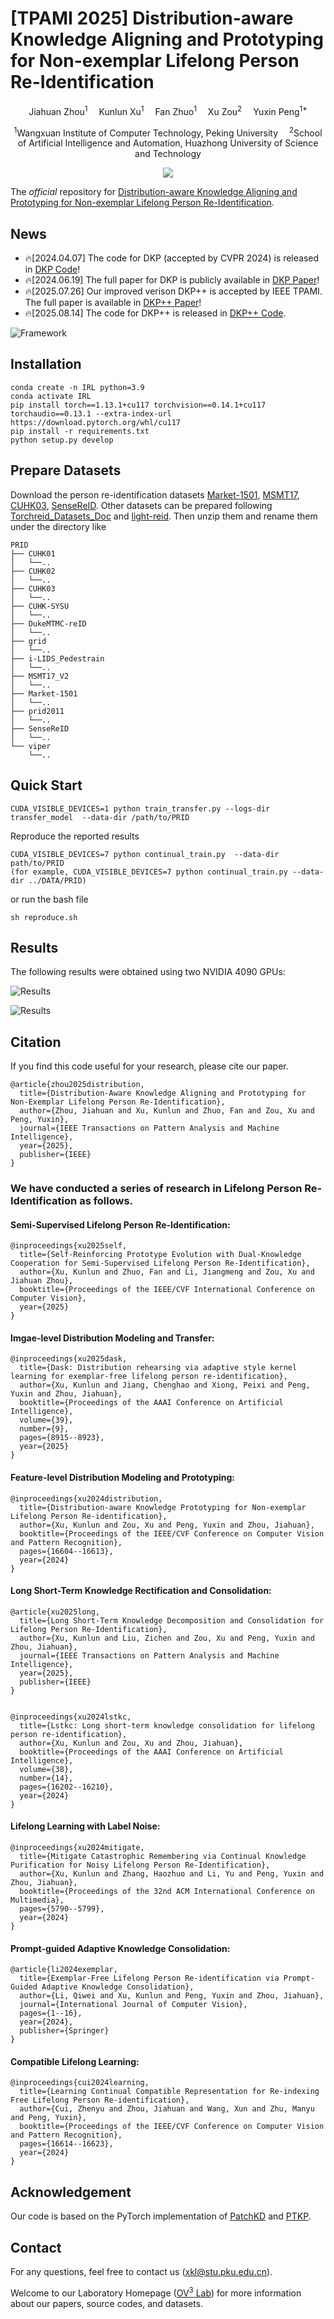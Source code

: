 # [TPAMI 2025] Distribution-aware Knowledge Aligning and Prototyping for Non-exemplar Lifelong Person Re-Identification

<div align="center">

<div>
      Jiahuan Zhou<sup>1</sup>&emsp; Kunlun Xu<sup>1</sup>&emsp; Fan Zhuo<sup>1</sup>&emsp; Xu Zou<sup>2</sup>&emsp; Yuxin Peng<sup>1*</sup>
  </div>
<div>

  <sup>1</sup>Wangxuan Institute of Computer Technology, Peking University&emsp; <sup>2</sup>School of Artificial Intelligence and Automation, Huazhong University of Science and Technology

</div>
</div>
<p align="center">
  <a href="https://github.com/zhoujiahuan1991/TPAMI-DKP_Plus_Plus"><img src="https://hitscounter.dev/api/hit?url=https%3A%2F%2Fgithub.com%2Fzhoujiahuan1991%2FTPAMI-DKP_Plus_Plus&label=&icon=github&color=%230d6efd&message=&style=flat&tz=UTC"></a>
</p>

The *official* repository for  [Distribution-aware Knowledge Aligning and Prototyping for Non-exemplar Lifelong Person Re-Identification](https://ieeexplore.ieee.org/abstract/document/11120364/).

## News
* 🔥[2024.04.07] The code for DKP (accepted by CVPR 2024) is released in [DKP Code](https://github.com/zhoujiahuan1991/CVPR2024-DKP)!
* 🔥[2024.06.19] The full paper for DKP is publicly available in [DKP Paper](https://openaccess.thecvf.com/content/CVPR2024/html/Xu_Distribution-aware_Knowledge_Prototyping_for_Non-exemplar_Lifelong_Person_Re-identification_CVPR_2024_paper.html)!
* 🔥[2025.07.26] Our improved verison DKP++ is accepted by IEEE TPAMI. The full paper is available in [DKP++ Paper](https://ieeexplore.ieee.org/abstract/document/11120364/)!
* 🔥[2025.08.14] The code for DKP++ is released in [DKP++ Code](https://github.com/zhoujiahuan1991/TPAMI-DKP_Plus_Plus).

![Framework](figs/framework.png)


## Installation
```shell
conda create -n IRL python=3.9
conda activate IRL
pip install torch==1.13.1+cu117 torchvision==0.14.1+cu117 torchaudio==0.13.1 --extra-index-url https://download.pytorch.org/whl/cu117
pip install -r requirements.txt
python setup.py develop
```
## Prepare Datasets
Download the person re-identification datasets [Market-1501](https://drive.google.com/file/d/0B8-rUzbwVRk0c054eEozWG9COHM/view), [MSMT17](http://www.pkuvmc.com/dataset.html), [CUHK03](https://github.com/zhunzhong07/person-re-ranking/tree/master/evaluation/data/CUHK03), [SenseReID](https://drive.google.com/file/d/0B56OfSrVI8hubVJLTzkwV2VaOWM/view?resourcekey=0-PKtdd5m_Jatmi2n9Kb_gFQ). Other datasets can be prepared following [Torchreid_Datasets_Doc](https://kaiyangzhou.github.io/deep-person-reid/datasets.html) and [light-reid](https://github.com/wangguanan/light-reid).
Then unzip them and rename them under the directory like
```
PRID
├── CUHK01
│   └──..
├── CUHK02
│   └──..
├── CUHK03
│   └──..
├── CUHK-SYSU
│   └──..
├── DukeMTMC-reID
│   └──..
├── grid
│   └──..
├── i-LIDS_Pedestrain
│   └──..
├── MSMT17_V2
│   └──..
├── Market-1501
│   └──..
├── prid2011
│   └──..
├── SenseReID
│   └──..
└── viper
    └──..
```

## Quick Start

```shell
CUDA_VISIBLE_DEVICES=1 python train_transfer.py --logs-dir transfer_model  --data-dir /path/to/PRID
```


Reproduce the reported results
```shell
CUDA_VISIBLE_DEVICES=7 python continual_train.py  --data-dir path/to/PRID
(for example, CUDA_VISIBLE_DEVICES=7 python continual_train.py --data-dir ../DATA/PRID)
```
or run the bash file
```shell
sh reproduce.sh
```



## Results
The following results were obtained using two NVIDIA 4090 GPUs:

![Results](figs/results.png)

![Results](figs/results-2.png)
## Citation
If you find this code useful for your research, please cite our paper.
```shell
@article{zhou2025distribution,
  title={Distribution-Aware Knowledge Aligning and Prototyping for Non-Exemplar Lifelong Person Re-Identification},
  author={Zhou, Jiahuan and Xu, Kunlun and Zhuo, Fan and Zou, Xu and Peng, Yuxin},
  journal={IEEE Transactions on Pattern Analysis and Machine Intelligence},
  year={2025},
  publisher={IEEE}
}
```
### We have conducted a series of research in Lifelong Person Re-Identification as follows.

#### Semi-Supervised Lifelong Person Re-Identification:
```shell
@inproceedings{xu2025self,
  title={Self-Reinforcing Prototype Evolution with Dual-Knowledge Cooperation for Semi-Supervised Lifelong Person Re-Identification},
  author={Xu, Kunlun and Zhuo, Fan and Li, Jiangmeng and Zou, Xu and Jiahuan Zhou},
  booktitle={Proceedings of the IEEE/CVF International Conference on Computer Vision},
  year={2025}
}
```

#### Imgae-level Distribution Modeling and Transfer:
```shell
@inproceedings{xu2025dask,
  title={Dask: Distribution rehearsing via adaptive style kernel learning for exemplar-free lifelong person re-identification},
  author={Xu, Kunlun and Jiang, Chenghao and Xiong, Peixi and Peng, Yuxin and Zhou, Jiahuan},
  booktitle={Proceedings of the AAAI Conference on Artificial Intelligence},
  volume={39},
  number={9},
  pages={8915--8923},
  year={2025}
}
```
#### Feature-level Distribution Modeling and Prototyping:
```shell
@inproceedings{xu2024distribution,
  title={Distribution-aware Knowledge Prototyping for Non-exemplar Lifelong Person Re-identification},
  author={Xu, Kunlun and Zou, Xu and Peng, Yuxin and Zhou, Jiahuan},
  booktitle={Proceedings of the IEEE/CVF Conference on Computer Vision and Pattern Recognition},
  pages={16604--16613},
  year={2024}
}
```
#### Long Short-Term Knowledge Rectification and Consolidation:
```shell
@article{xu2025long,
  title={Long Short-Term Knowledge Decomposition and Consolidation for Lifelong Person Re-Identification},
  author={Xu, Kunlun and Liu, Zichen and Zou, Xu and Peng, Yuxin and Zhou, Jiahuan},
  journal={IEEE Transactions on Pattern Analysis and Machine Intelligence},
  year={2025},
  publisher={IEEE}
}


@inproceedings{xu2024lstkc,
  title={Lstkc: Long short-term knowledge consolidation for lifelong person re-identification},
  author={Xu, Kunlun and Zou, Xu and Zhou, Jiahuan},
  booktitle={Proceedings of the AAAI Conference on Artificial Intelligence},
  volume={38},
  number={14},
  pages={16202--16210},
  year={2024}
}
```
#### Lifelong Learning with Label Noise:
```shell
@inproceedings{xu2024mitigate,
  title={Mitigate Catastrophic Remembering via Continual Knowledge Purification for Noisy Lifelong Person Re-Identification},
  author={Xu, Kunlun and Zhang, Haozhuo and Li, Yu and Peng, Yuxin and Zhou, Jiahuan},
  booktitle={Proceedings of the 32nd ACM International Conference on Multimedia},
  pages={5790--5799},
  year={2024}
}
```

#### Prompt-guided Adaptive Knowledge Consolidation:
```shell
@article{li2024exemplar,
  title={Exemplar-Free Lifelong Person Re-identification via Prompt-Guided Adaptive Knowledge Consolidation},
  author={Li, Qiwei and Xu, Kunlun and Peng, Yuxin and Zhou, Jiahuan},
  journal={International Journal of Computer Vision},
  pages={1--16},
  year={2024},
  publisher={Springer}
}
```

#### Compatible Lifelong Learning:
```shell
@inproceedings{cui2024learning,
  title={Learning Continual Compatible Representation for Re-indexing Free Lifelong Person Re-identification},
  author={Cui, Zhenyu and Zhou, Jiahuan and Wang, Xun and Zhu, Manyu and Peng, Yuxin},
  booktitle={Proceedings of the IEEE/CVF Conference on Computer Vision and Pattern Recognition},
  pages={16614--16623},
  year={2024}
}
```

## Acknowledgement
Our code is based on the PyTorch implementation of [PatchKD](https://github.com/feifeiobama/PatchKD) and [PTKP](https://github.com/g3956/PTKP).

## Contact

For any questions, feel free to contact us (xkl@stu.pku.edu.cn).

Welcome to our Laboratory Homepage ([OV<sup>3</sup> Lab](https://zhoujiahuan1991.github.io/)) for more information about our papers, source codes, and datasets.

